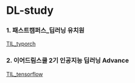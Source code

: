 # DL-study

### 1. 패스트캠퍼스_딥러닝 유치원
[TIL_typorch](https://github.com/cge1111/DL-study/tree/main/TIL_pytorch)
### 2. 이어드림스쿨 2기 인공지능 딥러닝 Advance
[TIL_tensorflow]()
